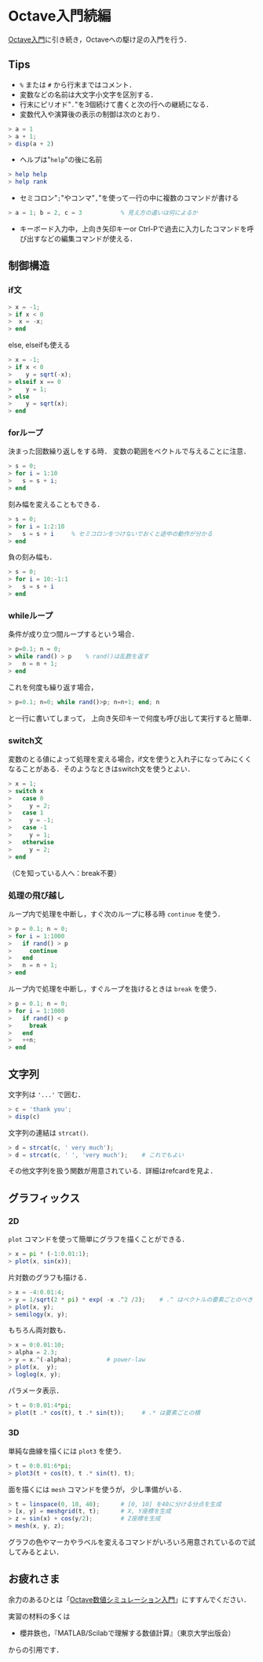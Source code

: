# Octave入門続編

[Octave入門](octave.md)に引き続き，Octaveへの駆け足の入門を行う．

## Tips

* `%` または `#` から行末まではコメント．
* 変数などの名前は大文字小文字を区別する．
* 行末にピリオド"`.`"を3個続けて書くと次の行への継続になる．
* 変数代入や演算後の表示の制御は次のとおり．

```octave
> a = 1
> a + 1;
> disp(a + 2)
```

* ヘルプは"`help`"の後に名前

```octave
> help help
> help rank
```

* セミコロン"`;`"やコンマ"`,`"を使って一行の中に複数のコマンドが書ける

```octave
> a = 1; b = 2, c = 3           % 見え方の違いは何によるか
```

* キーボード入力中，上向き矢印キーor Ctrl-Pで過去に入力したコマンドを呼び出すなどの編集コマンドが使える．

## 制御構造

### if文

```octave
> x = -1;
> if x < 0
>  x = -x;
> end
```

else, elseifも使える

```octave
> x = -1;
> if x < 0
>    y = sqrt(-x);
> elseif x == 0
>    y = 1;
> else
>    y = sqrt(x);
> end
```

### forループ

決まった回数繰り返しをする時．
変数の範囲をベクトルで与えることに注意．

```octave
> s = 0;
> for i = 1:10
>   s = s + i;
> end
```

刻み幅を変えることもできる．

```octave
> s = 0;
> for i = 1:2:10
>   s = s + i     % セミコロンをつけないでおくと途中の動作が分かる
> end
```

負の刻み幅も．

```octave
> s = 0;
> for i = 10:-1:1
>   s = s + i
> end
```

### whileループ

条件が成り立つ間ループするという場合．

```octave
> p=0.1; n = 0;
> while rand() > p    % rand()は乱数を返す
>   n = n + 1;
> end
```

これを何度も繰り返す場合，

```octave
> p=0.1; n=0; while rand()>p; n=n+1; end; n
```

と一行に書いてしまって，
上向き矢印キーで何度も呼び出して実行すると簡単．

### switch文

変数のとる値によって処理を変える場合，if文を使うと入れ子になってみにくくなることがある．そのようなときはswitch文を使うとよい．

```octave
> x = 1;
> switch x
>   case 0
>     y = 2;
>   case 1
>     y = -1;
>   case -1
>     y = 1;
>   otherwise
>     y = 2;
> end
```

（Cを知っている人へ：break不要）

### 処理の飛び越し

ループ内で処理を中断し，すぐ次のループに移る時 `continue` を使う．

```octave
> p = 0.1; n = 0;
> for i = 1:1000
>   if rand() > p
>     continue
>   end
>   n = n + 1;
> end
```

ループ内で処理を中断し，すぐループを抜けるときは `break` を使う．

```octave
> p = 0.1; n = 0;
> for i = 1:1000
>   if rand() < p
>     break
>   end
>   ++n;
> end
```

## 文字列

文字列は `'...'` で囲む．

```octave
> c = 'thank you';
> disp(c)
```

文字列の連結は `strcat()`.

```octave
> d = strcat(c, ' very much');
> d = strcat(c, ' ', 'very much');    # これでもよい
```

その他文字列を扱う関数が用意されている．詳細はrefcardを見よ．

## グラフィックス

### 2D

`plot` コマンドを使って簡単にグラフを描くことができる．

```octave
> x = pi * (-1:0.01:1);
> plot(x, sin(x));
```

片対数のグラフも描ける．

```octave
> x = -4:0.01:4;
> y = 1/sqrt(2 * pi) * exp( -x .^2 /2);    # .^ はベクトルの要素ごとのべき
> plot(x, y);
> semilogy(x, y);
```

もちろん両対数も．

```octave
> x = 0:0.01:10;
> alpha = 2.3;
> y = x.^(-alpha);          # power-law
> plot(x,  y);
> loglog(x, y);
```

パラメータ表示．

```octave
> t = 0:0.01:4*pi;
> plot(t .* cos(t), t .* sin(t));     # .* は要素ごとの積
```

### 3D

単純な曲線を描くには `plot3` を使う．

```octave
> t = 0:0.01:6*pi;
> plot3(t + cos(t), t .* sin(t), t);
```

面を描くには `mesh` コマンドを使うが，
少し準備がいる．

```octave
> t = linspace(0, 10, 40);      # [0, 10] を40に分ける分点を生成
> [x, y] = meshgrid(t, t);      # X, Y座標を生成
> z = sin(x) + cos(y/2);        # Z座標を生成
> mesh(x, y, z);
```

グラフの色やマーカやラベルを変えるコマンドがいろいろ用意されているので試してみるとよい．

## お疲れさま

余力のあるひとは「[Octave数値シミュレーション入門](octave-3.md)」にすすんでください．

実習の材料の多くは

* 櫻井鉄也，『MATLAB/Scilabで理解する数値計算』（東京大学出版会）

からの引用です．
